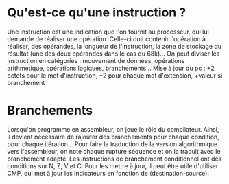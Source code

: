 # Qu'est-ce qu'une instruction ?
Une instruction est une indication que l'on fournit au processeur, qui lui demande de réaliser une opération. Celle-ci doit contenir l'opération à réaliser, des opérandes, la longueur de l'instruction, la zone de stockage du résultat (une des deux opérandes dans le cas du 68k)… On peut diviser les instruction en catégories : mouvement de données, opérations arithmétique, opérations logiques, branchements… 
Mise à jour du pc : +2 octets pour le mot d'instruction, +2 pour chaque mot d'extension, +valeur si branchement
# Branchements
Lorsqu'on programme en assembleur, on joue le rôle du compilateur. Ainsi, il devient nécessaire de rajouter des branchements pour chaque condition, pour chaque itération…
Pour faire la traduction de la version algorithmique vers l'assembleur, on note chaque rupture séquence et on la traduit avec le branchement adapté.
Les instructions de branchement conditionnel ont des conditions sur N, Z, V et C. Pour les mettre à jour, il peut être utile d'utiliser CMP, qui met à jour les indicateurs en fonction de (destination-source).